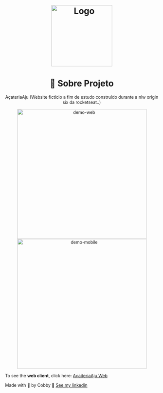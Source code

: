<h1 align="center">
  <img alt="Logo" src="./assets/img/Sem-Título-1.png" width="200px">
</h1>

<h1 align="center">🍨 Sobre Projeto</h1>

<p align="center">AçateriaAju (Website fictício a fim de estudo construído durante a nlw origin six da rocketseat..)</p>

<div align="center" >
  <img src="./github/gif.gif" alt="demo-web" height="425">
  <img src="./github/gif 2.gif" alt="demo-mobile" height="425">
</div>

To see the **web client**, click here: [AçaiteriaAju Web](https://cobbydev.github.io/AcaiteriaAju/)<br />

Made with 💜 by Cobby 👋 [See my linkedin](https://www.linkedin.com/in/guilherme-matias-cobby-6b320615b/)
